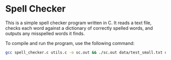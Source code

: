 # Spell Checker

This is a simple spell checker program written in C. It reads a text file, checks each word against a dictionary of correctly spelled words, and outputs any misspelled words it finds.

To compile and run the program, use the following command:

```bash
gcc spell_checker.c utils.c -o sc.out && ./sc.out data/test_small.txt data/words_alpha.txt
```
